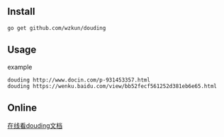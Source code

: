 ## Install

```
go get github.com/wzkun/douding
```

## Usage

example
```
douding http://www.docin.com/p-931453357.html
douding https://wenku.baidu.com/view/bb52fecf561252d381eb6e65.html
```

## Online

[在线看douding文档](http://dearplain.github.io)
